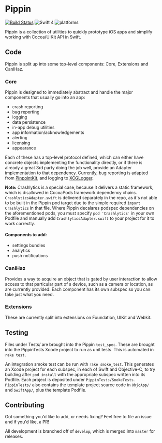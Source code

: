 # Pippin

[![Build Status](https://travis-ci.org/TwoRingSoft/Pippin.svg?branch=xcode-9)](https://travis-ci.org/TwoRingSoft/Pippin)
![Swift 4](https://img.shields.io/badge/Swift-4-orange.svg)
![platforms](https://img.shields.io/badge/platforms-iOS%20%7C%20OS%20X%20%7C%20watchOS%20%7C%20tvOS%20-lightgrey.svg)

Pippin is a collection of utilities to quickly prototype iOS apps and simplify working with Cocoa/UIKit API in Swift.

## Code

Pippin is split up into some top-level components: Core, Extensions and CanIHaz.

### Core

Pippin is designed to immediately abstract and handle the major components that usually go into an app: 

- crash reporting
- bug reporting
- logging
- data persistence
- in-app debug utilities
- app information/acknowledgements
- alerting
- licensing
- appearance

Each of these has a top-level protocol defined, which can either have concrete objects implementing the functionality directly, or if there is already a great 3rd party doing the job well, provide an Adapter implementation to that dependency. Currently, bug reporting is adapted from [PinpointKit](https://github.com/Lickability/PinpointKit), and logging to [XCGLogger](https://github.com/DaveWoodCom/XCGLogger). 

**Note:** Crashlytics is a special case, because it delivers a static framework, which is disallowed in CocoaPods framework dependency chains. `CrashlyticsAdapter.swift` is delivered separately in the repo, as it's not able to be built in the Pippin pod target due to the simple required `import Crashlytics` in that file. Where Pippin decalares podspec dependencies on the aforementioned pods, you must specify `pod 'Crashlytics'` in your own Podfile and manually add `CrashlyticsAdapter.swift` to your project for it to work correctly.

#### Components to add:

- settings bundles
- analytics
- push notifications

### CanIHaz

Provides a way to acquire an object that is gated by user interaction to allow access to that particular part of a device, such as a camera or location, as are currently provided. Each component has its own subspec so you can take just what you need.

### Extensions

These are currently split into extensions on Foundation, UIKit and Webkit.

## Testing

Files under Tests/ are brought into the Pippin `test_spec`. These are brought into the PippinTests Xcode project to run as unit tests. This is automated in `rake test`.

An integration smoke test can be run with `rake smoke_test`. This generates an Xcode project for each subspec, in each of Swift and Objective-C, to try building after `pod install` with the appropriate subspec written into its Podfile. Each project is deposited under `PippinTests/SmokeTests`. `PippinTests/` also contains the template project source code in `ObjcApp/` and `SwiftApp/`, plus the template Podfile.

## Contributing

Got something you'd like to add, or needs fixing? Feel free to file an issue and if you'd like, a PR!

All development is branched off of `develop`, which is merged into `master` for releases.

